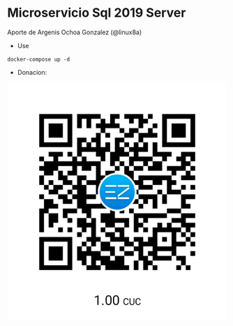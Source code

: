 # Microservicio Sql 2019 Server

Aporte de Argenis Ochoa Gonzalez (@linux8a)

* Use

```
docker-compose up -d
```

* Donacion:

![Donacion](../../.donacion.png)